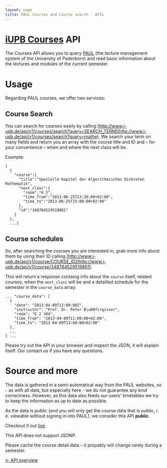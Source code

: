 ```yaml
---
layout: page
title: PAUL Courses and Course search - APIs
---
```


[iUPB Courses](http://www.i-upb.de/restaurants) API
==================
The Courses API allows you to query [PAUL](http://paul.uni-paderborn.de) (the lecture management system of the University of Paderborn) and read basic information about the lectures and modules of the current semester.

Usage
=====
  
Regarding PAUL courses, we offer two services:

Course Search
--------------

You can search for courses easily by calling [http://www.i-upb.de/api/v1/courses/search?query=SEARCH_TERM](http://www.i-upb.de/api/v1/courses/search?query=mathe). We search your term on many fields and return you an array with the course title and ID and – for your convenience – when and where the next class will be.

Example:

    [
	  {
	    "course":{
	      "title":"Spezielle Kapitel der Algorithmischen Diskreten Mathematik",
	      "next_class":{
	        "room":"H 2",
	        "time_from":"2013-06-25T13:30:00+02:00",
	        "time_to":"2013-06-25T15:00:00+02:00"
	      },
	      "id":"348784529519861"
	    }
	  },
	  ...]

Course schedules
---------------

So, after searching the courses you are interested in, grab more info about them by using their ID calling [http://www.i-upb.de/api/v1/course/COURSE_ID](http://www.i-upb.de/api/v1/course/348784529519861).

This will return a response containg info about the `course` itself, related courses, when the `next_class` will be and a detailled schedule for the semester in the `course_data` array:

    ... "course_data": [
	  {
	    "date": "2013-04-09T12:00:00Z",
	    "instructor": "Prof. Dr. Peter B\u00fcrgisser",
	    "room": "E 2 304",
	    "time_from": "2013-04-09T11:00:00+02:00",
	    "time_to": "2013-04-09T13:00:00+02:00"
	  },
	  ...
	] ...

Please try out the API in your browser and inspect the JSON, it will explain itself. Our contact us if you have any questions.

Source and more
===============

The data is gathered in a semi-automatical way from the PAUL websites, so - as with all data, but especially here - we do not guarantee any kind correctness. However, as this data also feeds our users' timetables we try to keep the information as up to date as possible.

As the data is public (and you will only get the course data that is public, i. e. viewable without signing in into PAUL), we consider this API **public**.

Checkout it out [live](http://www.i-upb.de/courses).

This API does not support JSONP.

Please cache the course detail data – it propably will change rarely during a semester.

[← API overview](/apis.html)